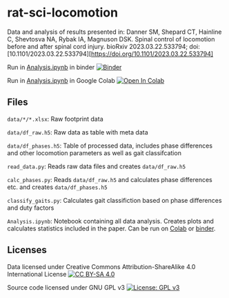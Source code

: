 # rat-sci-locomotion
Data and analysis of results presented in:
Danner SM, Shepard CT, Hainline C, Shevtosva NA, Rybak IA, Magnuson DSK. Spinal control of locomotion before and after spinal cord injury. bioRxiv 2023.03.22.533794; doi: [10.1101/2023.03.22.533794][https://doi.org/10.1101/2023.03.22.533794]

Run in [Analysis.ipynb][binder-link] in binder [![Binder](https://mybinder.org/badge_logo.svg)][binder-link]

Run in [Analysis.ipynb][colab-link] in Google Colab
[![Open In Colab](https://colab.research.google.com/assets/colab-badge.svg)][colab-link]

[colab-link]: https://colab.research.google.com/github/dannerlab/rat-sci-locomotion/blob/master/Analysis.ipynb
[binder-link]: https://mybinder.org/v2/gh/dannerlab/rat-sci-locomotion/HEAD?labpath=Analysis.ipynb

## Files

`data/*/*.xlsx`: Raw footprint data

`data/df_raw.h5`: Raw data as table with meta data

`data/df_phases.h5`: Table of processed data, includes phase differences and other locomotion parameters as well as gait classifcation

`read_data.py`: Reads raw data files and creates `data/df_raw.h5`

`calc_phases.py`: Reads `data/df_raw.h5` and calculates phase differences etc. and creates `data/df_phases.h5`

`classify_gaits.py`: Calculates gait classifiction based on phase differences and duty factors

`Analysis.ipynb`: Notebook containing all data analysis. Creates plots and calculates statistics included in the paper. Can be run on [Colab][colab-link]  or [binder][binder-link].


## Licenses
Data licensed under Creative Commons Attribution-ShareAlike 4.0 International License [![CC BY-SA 4.0][cc-by-sa-shield]][cc-by-sa]

Source code licensed under GNU GPL v3 [![License: GPL v3](https://img.shields.io/badge/License-GPLv3-blue.svg)][gpl3]

[gpl3]: https://www.gnu.org/licenses/gpl-3.0
[cc-by-sa]: http://creativecommons.org/licenses/by-sa/4.0/
[cc-by-sa-shield]: https://img.shields.io/badge/License-CC%20BY--SA%204.0-lightgrey.svg

